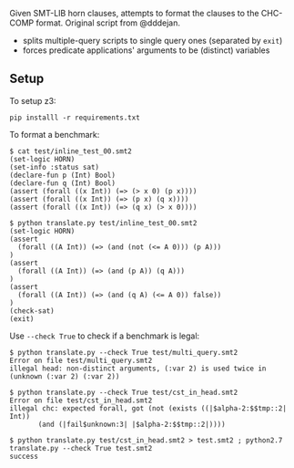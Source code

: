 Given SMT-LIB horn clauses, attempts to format the clauses to the CHC-COMP format. Original script from @dddejan.

- splits multiple-query scripts to single query ones (separated by `exit`)
- forces predicate applications' arguments to be (distinct) variables

## Setup

To setup z3:

```
pip installl -r requirements.txt
```

To format a benchmark:

```
$ cat test/inline_test_00.smt2
(set-logic HORN)
(set-info :status sat)
(declare-fun p (Int) Bool)
(declare-fun q (Int) Bool)
(assert (forall ((x Int)) (=> (> x 0) (p x))))
(assert (forall ((x Int)) (=> (p x) (q x))))
(assert (forall ((x Int)) (=> (q x) (> x 0))))

$ python translate.py test/inline_test_00.smt2
(set-logic HORN)
(assert
  (forall ((A Int)) (=> (and (not (<= A 0))) (p A)))
)
(assert
  (forall ((A Int)) (=> (and (p A)) (q A)))
)
(assert
  (forall ((A Int)) (=> (and (q A) (<= A 0)) false))
)
(check-sat)
(exit)
```

Use `--check True` to check if a benchmark is legal:

```
$ python translate.py --check True test/multi_query.smt2
Error on file test/multi_query.smt2
illegal head: non-distinct arguments, (:var 2) is used twice in (unknown (:var 2) (:var 2))

$ python translate.py --check True test/cst_in_head.smt2
Error on file test/cst_in_head.smt2
illegal chc: expected forall, got (not (exists ((|$alpha-2:$$tmp::2| Int))
       (and (|fail$unknown:3| |$alpha-2:$$tmp::2|))))

$ python translate.py test/cst_in_head.smt2 > test.smt2 ; python2.7 translate.py --check True test.smt2
success
```